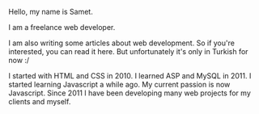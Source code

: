 Hello, my name is Samet.

I am a freelance web developer.

I am also writing some articles about web development. So if you're interested, you can read it here. But unfortunately it's only in Turkish for now :/

I started with HTML and CSS in 2010. I learned ASP and MySQL in 2011. I started learning Javascript a while ago.
My current passion is now Javascript.
Since 2011 I have been developing many web projects for my clients and myself.
